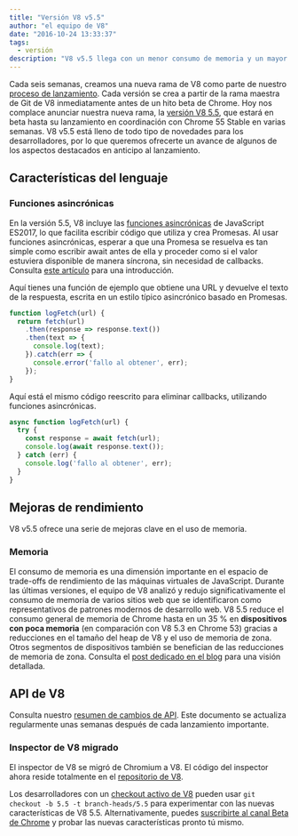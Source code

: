 ```yaml
---
title: "Versión V8 v5.5"
author: "el equipo de V8"
date: "2016-10-24 13:33:37"
tags: 
  - versión
description: "V8 v5.5 llega con un menor consumo de memoria y un mayor soporte para las características del lenguaje ECMAScript."
---
```

Cada seis semanas, creamos una nueva rama de V8 como parte de nuestro [proceso de lanzamiento](/docs/release-process). Cada versión se crea a partir de la rama maestra de Git de V8 inmediatamente antes de un hito beta de Chrome. Hoy nos complace anunciar nuestra nueva rama, la [versión V8 5.5](https://chromium.googlesource.com/v8/v8.git/+log/branch-heads/5.5), que estará en beta hasta su lanzamiento en coordinación con Chrome 55 Stable en varias semanas. V8 v5.5 está lleno de todo tipo de novedades para los desarrolladores, por lo que queremos ofrecerte un avance de algunos de los aspectos destacados en anticipo al lanzamiento.

<!--truncate-->
## Características del lenguaje

### Funciones asincrónicas

En la versión 5.5, V8 incluye las [funciones asincrónicas](https://developers.google.com/web/fundamentals/getting-started/primers/async-functions) de JavaScript ES2017, lo que facilita escribir código que utiliza y crea Promesas. Al usar funciones asincrónicas, esperar a que una Promesa se resuelva es tan simple como escribir await antes de ella y proceder como si el valor estuviera disponible de manera síncrona, sin necesidad de callbacks. Consulta [este artículo](https://developers.google.com/web/fundamentals/getting-started/primers/async-functions) para una introducción.

Aquí tienes una función de ejemplo que obtiene una URL y devuelve el texto de la respuesta, escrita en un estilo típico asincrónico basado en Promesas.

```js
function logFetch(url) {
  return fetch(url)
    .then(response => response.text())
    .then(text => {
      console.log(text);
    }).catch(err => {
      console.error('fallo al obtener', err);
    });
}
```

Aquí está el mismo código reescrito para eliminar callbacks, utilizando funciones asincrónicas.

```js
async function logFetch(url) {
  try {
    const response = await fetch(url);
    console.log(await response.text());
  } catch (err) {
    console.log('fallo al obtener', err);
  }
}
```

## Mejoras de rendimiento

V8 v5.5 ofrece una serie de mejoras clave en el uso de memoria.

### Memoria

El consumo de memoria es una dimensión importante en el espacio de trade-offs de rendimiento de las máquinas virtuales de JavaScript. Durante las últimas versiones, el equipo de V8 analizó y redujo significativamente el consumo de memoria de varios sitios web que se identificaron como representativos de patrones modernos de desarrollo web. V8 5.5 reduce el consumo general de memoria de Chrome hasta en un 35 % en **dispositivos con poca memoria** (en comparación con V8 5.3 en Chrome 53) gracias a reducciones en el tamaño del heap de V8 y el uso de memoria de zona. Otros segmentos de dispositivos también se benefician de las reducciones de memoria de zona. Consulta el [post dedicado en el blog](/blog/optimizing-v8-memory) para una visión detallada.

## API de V8

Consulta nuestro [resumen de cambios de API](https://docs.google.com/document/d/1g8JFi8T_oAE_7uAri7Njtig7fKaPDfotU6huOa1alds/edit). Este documento se actualiza regularmente unas semanas después de cada lanzamiento importante.

### Inspector de V8 migrado

El inspector de V8 se migró de Chromium a V8. El código del inspector ahora reside totalmente en el [repositorio de V8](https://chromium.googlesource.com/v8/v8/+/master/src/inspector/).

Los desarrolladores con un [checkout activo de V8](/docs/source-code#using-git) pueden usar `git checkout -b 5.5 -t branch-heads/5.5` para experimentar con las nuevas características de V8 5.5. Alternativamente, puedes [suscribirte al canal Beta de Chrome](https://www.google.com/chrome/browser/beta.html) y probar las nuevas características pronto tú mismo.
